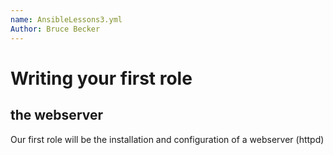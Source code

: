 ```yaml
---
name: AnsibleLessons3.yml
Author: Bruce Becker
---
```


# Writing your first role

## the webserver

Our first role will be the installation and configuration of a webserver (httpd)
